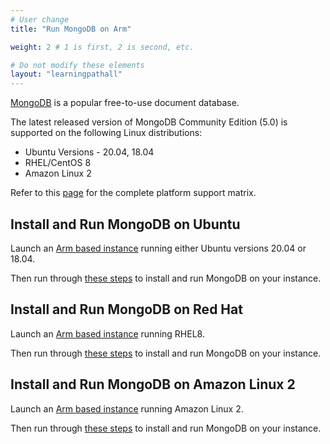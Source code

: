 ```yaml
---
# User change
title: "Run MongoDB on Arm"

weight: 2 # 1 is first, 2 is second, etc.

# Do not modify these elements
layout: "learningpathall"
---
```

[MongoDB](https://www.mongodb.com/) is a popular free-to-use document database.

The latest released version of MongoDB Community Edition (5.0) is supported on the following Linux distributions:

* Ubuntu Versions - 20.04, 18.04
* RHEL/CentOS 8
* Amazon Linux 2

Refer to this [page](https://www.mongodb.com/docs/manual/administration/production-notes/#platform-support-matrix) for the complete platform support matrix.

## Install and Run MongoDB on Ubuntu

Launch an [Arm based instance](/learning-paths/servers-and-cloud-computing/csp/) running either Ubuntu versions 20.04 or 18.04.

Then run through [these steps](https://www.mongodb.com/docs/manual/tutorial/install-mongodb-on-ubuntu/) to install and run MongoDB on your instance.

## Install and Run MongoDB on Red Hat

Launch an [Arm based instance](/learning-paths/servers-and-cloud-computing/csp/) running RHEL8.

Then run through [these steps](https://www.mongodb.com/docs/manual/tutorial/install-mongodb-on-red-hat/) to install and run MongoDB on your instance.

## Install and Run MongoDB on Amazon Linux 2

Launch an [Arm based instance](/learning-paths/servers-and-cloud-computing/csp/) running Amazon Linux 2.

Then run through [these steps](https://www.mongodb.com/docs/manual/tutorial/install-mongodb-on-amazon/) to install and run MongoDB on your instance.
